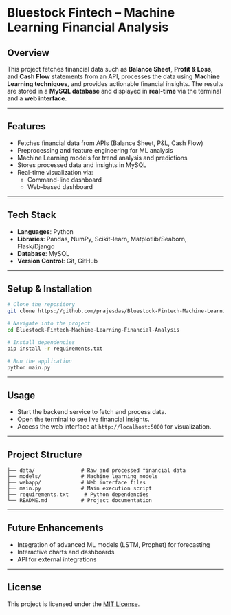 
# Bluestock Fintech – Machine Learning Financial Analysis

## Overview
This project fetches financial data such as **Balance Sheet**, **Profit & Loss**, and **Cash Flow** statements from an API, processes the data using **Machine Learning techniques**, and provides actionable financial insights. The results are stored in a **MySQL database** and displayed in **real-time** via the terminal and a **web interface**.

---

## Features
- Fetches financial data from APIs (Balance Sheet, P&L, Cash Flow)
- Preprocessing and feature engineering for ML analysis
- Machine Learning models for trend analysis and predictions
- Stores processed data and insights in MySQL
- Real-time visualization via:
  - Command-line dashboard
  - Web-based dashboard

---

## Tech Stack
- **Languages**: Python
- **Libraries**: Pandas, NumPy, Scikit-learn, Matplotlib/Seaborn, Flask/Django
- **Database**: MySQL
- **Version Control**: Git, GitHub

---

## Setup & Installation
```bash
# Clone the repository
git clone https://github.com/prajesdas/Bluestock-Fintech-Machine-Learning-Financial-Analysis.git

# Navigate into the project
cd Bluestock-Fintech-Machine-Learning-Financial-Analysis

# Install dependencies
pip install -r requirements.txt

# Run the application
python main.py
````

---

## Usage

* Start the backend service to fetch and process data.
* Open the terminal to see live financial insights.
* Access the web interface at `http://localhost:5000` for visualization.

---

## Project Structure

```
├── data/               # Raw and processed financial data
├── models/             # Machine learning models
├── webapp/             # Web interface files
├── main.py             # Main execution script
├── requirements.txt     # Python dependencies
└── README.md           # Project documentation
```

---

## Future Enhancements

* Integration of advanced ML models (LSTM, Prophet) for forecasting
* Interactive charts and dashboards
* API for external integrations

---

## License

This project is licensed under the [MIT License](LICENSE).

```


```
